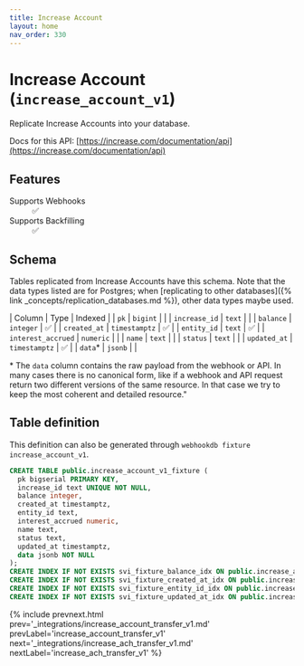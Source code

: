 ```yaml
---
title: Increase Account
layout: home
nav_order: 330
---
```


# Increase Account (`increase_account_v1`)

Replicate Increase Accounts into your database.

Docs for this API: [https://increase.com/documentation/api](https://increase.com/documentation/api)

## Features

<dl>
<dt>Supports Webhooks</dt>
<dd>✅</dd>
<dt>Supports Backfilling</dt>
<dd>✅</dd>

</dl>

## Schema

Tables replicated from Increase Accounts have this schema.
Note that the data types listed are for Postgres;
when [replicating to other databases]({% link _concepts/replication_databases.md %}),
other data types maybe used.

| Column | Type | Indexed |
| `pk` | `bigint` |  |
| `increase_id` | `text` |  |
| `balance` | `integer` | ✅ |
| `created_at` | `timestamptz` | ✅ |
| `entity_id` | `text` | ✅ |
| `interest_accrued` | `numeric` |  |
| `name` | `text` |  |
| `status` | `text` |  |
| `updated_at` | `timestamptz` | ✅ |
| `data`* | `jsonb` |  |

<span class="fs-3">* The `data` column contains the raw payload from the webhook or API.
In many cases there is no canonical form, like if a webhook and API request return
two different versions of the same resource.
In that case we try to keep the most coherent and detailed resource."</span>

## Table definition

This definition can also be generated through `webhookdb fixture increase_account_v1`.

```sql
CREATE TABLE public.increase_account_v1_fixture (
  pk bigserial PRIMARY KEY,
  increase_id text UNIQUE NOT NULL,
  balance integer,
  created_at timestamptz,
  entity_id text,
  interest_accrued numeric,
  name text,
  status text,
  updated_at timestamptz,
  data jsonb NOT NULL
);
CREATE INDEX IF NOT EXISTS svi_fixture_balance_idx ON public.increase_account_v1_fixture (balance);
CREATE INDEX IF NOT EXISTS svi_fixture_created_at_idx ON public.increase_account_v1_fixture (created_at);
CREATE INDEX IF NOT EXISTS svi_fixture_entity_id_idx ON public.increase_account_v1_fixture (entity_id);
CREATE INDEX IF NOT EXISTS svi_fixture_updated_at_idx ON public.increase_account_v1_fixture (updated_at);
```

{% include prevnext.html prev='_integrations/increase_account_transfer_v1.md' prevLabel='increase_account_transfer_v1' next='_integrations/increase_ach_transfer_v1.md' nextLabel='increase_ach_transfer_v1' %}
